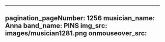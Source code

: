 ------
pagination_pageNumber: 1256
musician_name: Anna
band_name: PINS
img_src: images/musician1281.png
onmouseover_src: 
------
